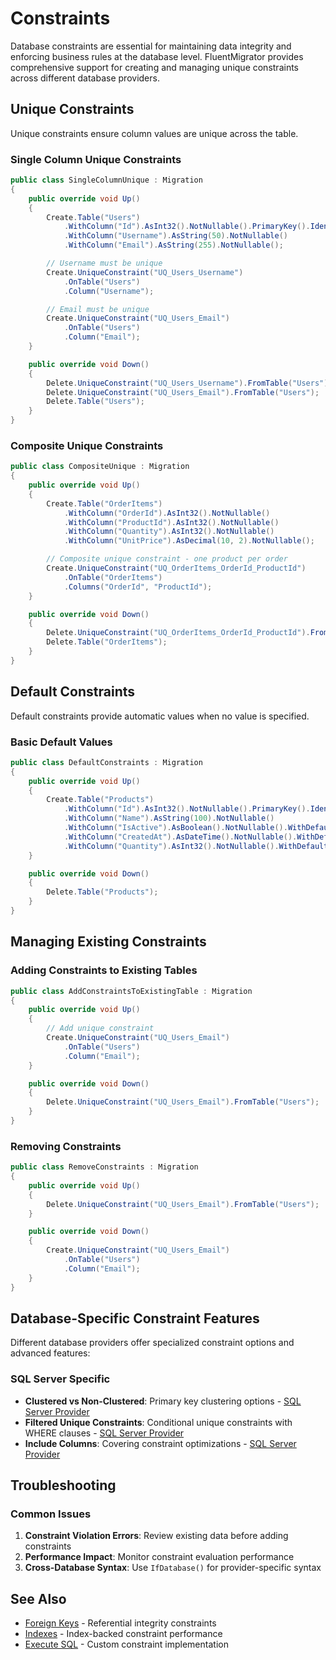 # Constraints

Database constraints are essential for maintaining data integrity and enforcing business rules at the database level.
FluentMigrator provides comprehensive support for creating and managing unique constraints across different database providers.

## Unique Constraints

Unique constraints ensure column values are unique across the table.

### Single Column Unique Constraints

```csharp
public class SingleColumnUnique : Migration
{
    public override void Up()
    {
        Create.Table("Users")
            .WithColumn("Id").AsInt32().NotNullable().PrimaryKey().Identity()
            .WithColumn("Username").AsString(50).NotNullable()
            .WithColumn("Email").AsString(255).NotNullable();

        // Username must be unique
        Create.UniqueConstraint("UQ_Users_Username")
            .OnTable("Users")
            .Column("Username");

        // Email must be unique
        Create.UniqueConstraint("UQ_Users_Email")
            .OnTable("Users")
            .Column("Email");
    }

    public override void Down()
    {
        Delete.UniqueConstraint("UQ_Users_Username").FromTable("Users");
        Delete.UniqueConstraint("UQ_Users_Email").FromTable("Users");
        Delete.Table("Users");
    }
}
```

### Composite Unique Constraints

```csharp
public class CompositeUnique : Migration
{
    public override void Up()
    {
        Create.Table("OrderItems")
            .WithColumn("OrderId").AsInt32().NotNullable()
            .WithColumn("ProductId").AsInt32().NotNullable()
            .WithColumn("Quantity").AsInt32().NotNullable()
            .WithColumn("UnitPrice").AsDecimal(10, 2).NotNullable();

        // Composite unique constraint - one product per order
        Create.UniqueConstraint("UQ_OrderItems_OrderId_ProductId")
            .OnTable("OrderItems")
            .Columns("OrderId", "ProductId");
    }

    public override void Down()
    {
        Delete.UniqueConstraint("UQ_OrderItems_OrderId_ProductId").FromTable("OrderItems");
        Delete.Table("OrderItems");
    }
}
```

## Default Constraints

Default constraints provide automatic values when no value is specified.

### Basic Default Values

```csharp
public class DefaultConstraints : Migration
{
    public override void Up()
    {
        Create.Table("Products")
            .WithColumn("Id").AsInt32().NotNullable().PrimaryKey().Identity()
            .WithColumn("Name").AsString(100).NotNullable()
            .WithColumn("IsActive").AsBoolean().NotNullable().WithDefaultValue(true)
            .WithColumn("CreatedAt").AsDateTime().NotNullable().WithDefaultValue(SystemMethods.CurrentDateTime)
            .WithColumn("Quantity").AsInt32().NotNullable().WithDefaultValue(0);
    }

    public override void Down()
    {
        Delete.Table("Products");
    }
}
```

## Managing Existing Constraints

### Adding Constraints to Existing Tables

```csharp
public class AddConstraintsToExistingTable : Migration
{
    public override void Up()
    {
        // Add unique constraint
        Create.UniqueConstraint("UQ_Users_Email")
            .OnTable("Users")
            .Column("Email");
    }

    public override void Down()
    {
        Delete.UniqueConstraint("UQ_Users_Email").FromTable("Users");
    }
}
```

### Removing Constraints

```csharp
public class RemoveConstraints : Migration
{
    public override void Up()
    {
        Delete.UniqueConstraint("UQ_Users_Email").FromTable("Users");
    }

    public override void Down()
    {
        Create.UniqueConstraint("UQ_Users_Email")
            .OnTable("Users")
            .Column("Email");
    }
}
```

## Database-Specific Constraint Features

Different database providers offer specialized constraint options and advanced features:

### SQL Server Specific
- **Clustered vs Non-Clustered**: Primary key clustering options - [SQL Server Provider](../providers/sql-server.md#sql-server-specific-features)
- **Filtered Unique Constraints**: Conditional unique constraints with WHERE clauses - [SQL Server Provider](../providers/sql-server.md)
- **Include Columns**: Covering constraint optimizations - [SQL Server Provider](../providers/sql-server.md)

## Troubleshooting

### Common Issues
1. **Constraint Violation Errors**: Review existing data before adding constraints
2. **Performance Impact**: Monitor constraint evaluation performance
3. **Cross-Database Syntax**: Use `IfDatabase()` for provider-specific syntax

## See Also
- [Foreign Keys](./foreign-keys.md) - Referential integrity constraints
- [Indexes](./indexes.md) - Index-backed constraint performance
- [Execute SQL](../operations/execute-sql.md) - Custom constraint implementation
